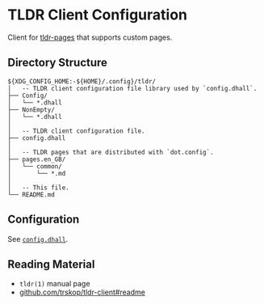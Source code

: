 # TLDR Client Configuration

Client for [tldr-pages](https://tldr.sh/) that supports custom pages.


## Directory Structure

```
${XDG_CONFIG_HOME:-${HOME}/.config}/tldr/
│   -- TLDR client configuration file library used by `config.dhall`.
├── Config/
│   └── *.dhall
├── NonEmpty/
│   └── *.dhall
│
│   -- TLDR client configuration file.
├── config.dhall
│
│   -- TLDR pages that are distributed with `dot.config`.
├── pages.en_GB/
│   └── common/
│       └── *.md
│
│   -- This file.
└── README.md
```

## Configuration

See [`config.dhall`](./config.dhall).


## Reading Material

* `tldr(1)` manual page
* [github.com/trskop/tldr-client#readme](https://github.com/trskop/tldr-client#readme)
